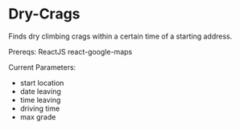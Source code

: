 # Dry-Crags
Finds dry climbing crags within a certain time of a starting address.

Prereqs:
ReactJS
react-google-maps

Current Parameters:
- start location
- date leaving
- time leaving
- driving time
- max grade